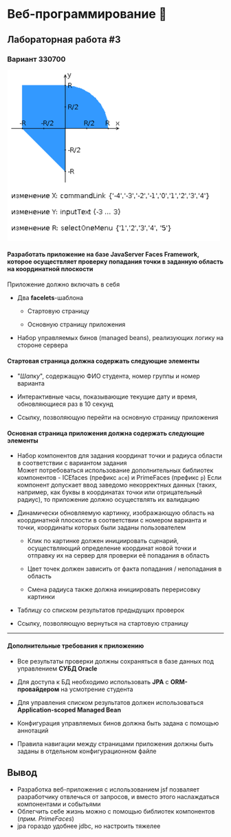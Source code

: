 # Веб-программирование 🎈

## Лабораторная работа #3

### Вариант 330700

![areas.png](img/areas.png)

#### Разработать приложение на базе **JavaServer Faces Framework**, которое осуществляет проверку попадания точки в заданную область на координатной плоскости

Приложение должно включать в себя

- Два **facelets**-шаблона

  - Стартовую страницу

  - Основную страницу приложения

- Hабор управляемых бинов (managed beans), реализующих логику на стороне сервера

#### Стартовая страница должна содержать следующие элементы

- "*Шапку*", содержащую ФИО студента, номер группы и номер варианта

- Интерактивные часы, показывающие текущие дату и время, обновляющиеся раз в 10 секунд

- Ссылку, позволяющую перейти на основную страницу приложения

#### Основная страница приложения должна содержать следующие элементы

- Набор компонентов для задания координат точки и радиуса области в соответствии с вариантом задания \
  Может потребоваться использование дополнительных библиотек компонентов - ICEfaces (префикс `ace`) и PrimeFaces (префикс `p`) Если компонент допускает ввод заведомо некорректных данных (таких, например, как буквы в координатах точки или отрицательный радиус), то приложение должно осуществлять их валидацию

- Динамически обновляемую картинку, изображающую область на координатной плоскости в соответствии с номером варианта и точки, координаты которых были заданы пользователем

  - Клик по картинке должен инициировать сценарий, осуществляющий определение координат новой точки и отправку их на сервер для проверки её попадания в область

  - Цвет точек должен зависить от факта попадания / непопадания в область

  - Смена радиуса также должна инициировать перерисовку картинки

- Таблицу со списком результатов предыдущих проверок

- Ссылку, позволяющую вернуться на стартовую страницу

---

#### Дополнительные требования к приложению

- Все результаты проверки должны сохраняться в базе данных под управлением **СУБД Oracle**

- Для доступа к БД необходимо использовать **JPA** с **ORM-провайдером** на усмотрение студента

- Для управления списком результатов должен использоваться **Application-scoped Managed Bean**

- Конфигурация управляемых бинов должна быть задана с помощью аннотаций

- Правила навигации между страницами приложения должны быть заданы в отдельном конфигурационном файле

## Вывод

- Разработка веб-приложения с ислользованием jsf позваляет разработчику отвлечься от запросов, и вместо этого наслаждаться компонентами и событьями
- Облегчить себе жизнь можно с помощью библиотек компонентов (*прим. PrimeFaces*)
- jpa гораздо удобнее jdbc, но настроить тяжелее
